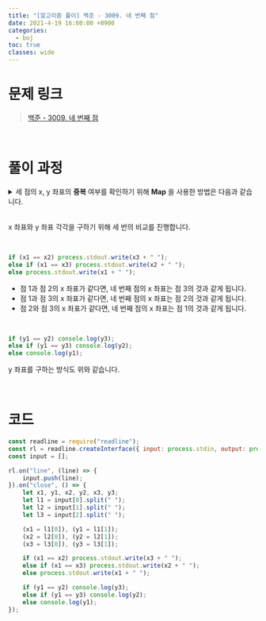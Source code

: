 ```yaml
---
title: "[알고리즘 풀이] 백준 - 3009. 네 번째 점"
date: 2021-4-19 16:00:00 +0900
categories:
  - boj
toc: true
classes: wide
---
```


# 문제 링크

> [백준 - 3009. 네 번째 점](https://www.acmicpc.net/problem/3009)

<br>

# 풀이 과정

<details>
<summary>세 점의 x, y 좌표의 <b>중복</b> 여부를 확인하기 위해 <b>Map</b> 을 사용한 방법은 다음과 같습니다.</summary>
<div markdown="1">

```jsx
const readline = require("readline");
const rl = readline.createInterface({ input: process.stdin, output: process.stdout });
const input = [];

rl.on("line", (line) => {
    input.push(line);
}).on("close", () => {
    let hor = new Map(),
        ver = new Map();

    for (let i = 0; i < input.length; i++) {
        let pos = input[i].split(" ");
        hor.set(pos[0], (hor.get(pos[0]) ?? 0) + 1);
        ver.set(pos[1], (ver.get(pos[1]) ?? 0) + 1);
    }

    hor.forEach((val, key) => {
        if (val == 1) process.stdout.write(key + " ");
    });

    ver.forEach((val, key) => {
        if (val == 1) console.log(key);
    });
});
```

</div>
</details>

<br>

x 좌표와 y 좌표 각각을 구하기 위해 세 번의 비교를 진행합니다.

<br>

```jsx
if (x1 == x2) process.stdout.write(x3 + " ");
else if (x1 == x3) process.stdout.write(x2 + " ");
else process.stdout.write(x1 + " ");
```

- 점 1과 점 2의 x 좌표가 같다면, 네 번째 점의 x 좌표는 점 3의 것과 같게 됩니다.
- 점 1과 점 3의 x 좌표가 같다면, 네 번째 점의 x 좌표는 점 2의 것과 같게 됩니다.
- 점 2와 점 3의 x 좌표가 같다면, 네 번째 점의 x 좌표는 점 1의 것과 같게 됩니다.

<br>

```jsx
if (y1 == y2) console.log(y3);
else if (y1 == y3) console.log(y2);
else console.log(y1);
```

y 좌표를 구하는 방식도 위와 같습니다.

<br>

# 코드

```jsx
const readline = require("readline");
const rl = readline.createInterface({ input: process.stdin, output: process.stdout });
const input = [];

rl.on("line", (line) => {
    input.push(line);
}).on("close", () => {
    let x1, y1, x2, y2, x3, y3;
    let l1 = input[0].split(" ");
    let l2 = input[1].split(" ");
    let l3 = input[2].split(" ");

    (x1 = l1[0]), (y1 = l1[1]);
    (x2 = l2[0]), (y2 = l2[1]);
    (x3 = l3[0]), (y3 = l3[1]);

    if (x1 == x2) process.stdout.write(x3 + " ");
    else if (x1 == x3) process.stdout.write(x2 + " ");
    else process.stdout.write(x1 + " ");

    if (y1 == y2) console.log(y3);
    else if (y1 == y3) console.log(y2);
    else console.log(y1);
});
```